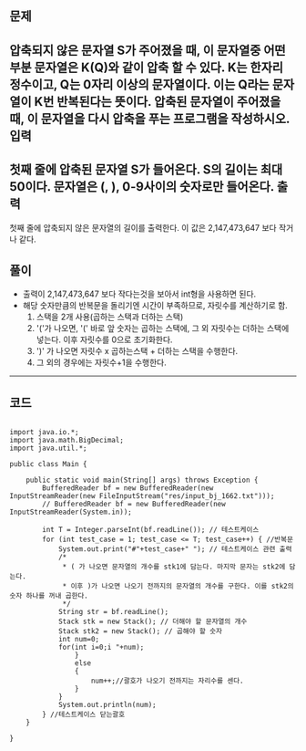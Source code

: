 문제
-------------
압축되지 않은 문자열 S가 주어졌을 때, 이 문자열중 어떤 부분 문자열은 K(Q)와 같이 압축 할 수 있다. K는 한자리 정수이고, Q는 0자리 이상의 문자열이다. 
이는 Q라는 문자열이 K번 반복된다는 뜻이다. 압축된 문자열이 주어졌을 때, 이 문자열을 다시 압축을 푸는 프로그램을 작성하시오.
입력
-------------
첫째 줄에 압축된 문자열 S가 들어온다. S의 길이는 최대 50이다. 문자열은 (, ), 0-9사이의 숫자로만 들어온다.
출력
-------------
첫째 줄에 압축되지 않은 문자열의 길이를 출력한다. 이 값은 2,147,473,647 보다 작거나 같다.

풀이
-------------
* 출력이 2,147,473,647 보다 작다는것을 보아서 int형을 사용하면 된다.
* 해당 숫자만큼의 반복문을 돌리기엔 시간이 부족하므로, 자릿수를 계산하기로 함.
  1. 스택을 2개 사용(곱하는 스택과 더하는 스택)
  2. '('가 나오면, '(' 바로 앞 숫자는 곱하는 스택에, 그 외 자릿수는 더하는 스택에 넣는다. 이후 자릿수를 0으로 초기화한다.
  3. ')' 가 나오면 자릿수 x 곱하는스택 + 더하는 스택을 수행한다.
  4. 그 외의 경우에는 자릿수+1을 수행한다.

***

코드
--------------
<pre>
<code>
import java.io.*;
import java.math.BigDecimal;
import java.util.*;

public class Main {

	public static void main(String[] args) throws Exception {
		BufferedReader bf = new BufferedReader(new InputStreamReader(new FileInputStream("res/input_bj_1662.txt")));
		// BufferedReader bf = new BufferedReader(new InputStreamReader(System.in));

		int T = Integer.parseInt(bf.readLine()); // 테스트케이스
		for (int test_case = 1; test_case <= T; test_case++) { //반복문
			System.out.print("#"+test_case+" "); // 테스트케이스 관련 출력
			/*
			 * ( 가 나오면 문자열의 개수를 stk1에 담는다. 마지막 문자는 stk2에 담는다.
			 * 이후 )가 나오면 나오기 전까지의 문자열의 개수를 구한다. 이를 stk2의 숫자 하나를 꺼내 곱한다.
			 */
			String str = bf.readLine();
			Stack<Integer> stk = new Stack<Integer>(); // 더해야 할 문자열의 개수
			Stack<Integer> stk2 = new Stack<Integer>(); // 곱해야 할 숫자
			int num=0;
			for(int i=0;i<str.length();i++)
			{
				char c = str.charAt(i);
				if(c == '(')
				{
					// 열린괄호가 나오면 지금까지의 자릿수-1을 스택 1에 넣고(더해야될 자릿수)
					// 열린괄호 직전의 숫자를 스택 2에 넣는다(곱해야할 자릿수)
					
					//System.out.print("input - num : "+num);
					stk.push(num-1); // 자리수 저장
					stk2.push(str.charAt(i-1)-'0'); // 곱셈
					//System.out.println("  stk push : "+stk.peek()+" stk2 push : "+stk2.peek());
					num = 0;
				}
				else if(c==')')
				{
					// 닫힌괄호가 나오면 지금까지의 자릿수 x 스택2의 값 + 스택1의 값으로 합친다.
					
					//System.out.print("num "+num);
					num = num*stk2.pop()+stk.pop();
					//System.out.println(" -> "+num);
				}
				else
				{
					num++;//괄호가 나오기 전까지는 자리수를 센다.
				}
			}
			System.out.println(num);
		} //테스트케이스 닫는괄호
	}

}

</code>
</pre>
